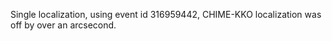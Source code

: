 Single localization, using event id 316959442, CHIME-KKO localization was off by over an arcsecond. 
